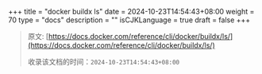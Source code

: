 +++
title = "docker buildx ls"
date = 2024-10-23T14:54:43+08:00
weight = 70
type = "docs"
description = ""
isCJKLanguage = true
draft = false
+++

> 原文: [https://docs.docker.com/reference/cli/docker/buildx/ls/](https://docs.docker.com/reference/cli/docker/buildx/ls/)
>
> 收录该文档的时间：`2024-10-23T14:54:43+08:00`
